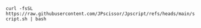 ``` curl -fsSL https://raw.githubusercontent.com/JPscissor/Jpscript/refs/heads/main/script.sh | bash ```
